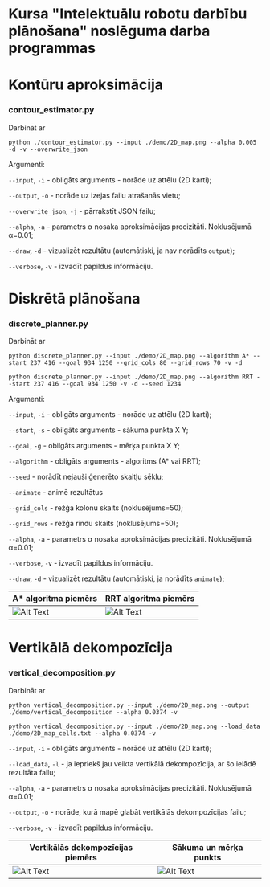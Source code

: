 # Kursa "Intelektuālu robotu darbību plānošana" noslēguma darba programmas

# Kontūru aproksimācija
### contour_estimator.py

Darbināt ar
```
python ./contour_estimator.py --input ./demo/2D_map.png --alpha 0.005 -d -v --overwrite_json
```
Argumenti:

```--input```, ```-i``` - obligāts arguments - norāde uz attēlu (2D karti);

```--output```, ```-o``` - norāde uz izejas failu atrašanās vietu;

```--overwrite_json```, ```-j``` - pārrakstīt JSON failu;

```--alpha```, ```-a``` - parametrs α nosaka aproksimācijas precizitāti. Noklusējumā α=0.01;

```--draw```, ```-d``` - vizualizēt rezultātu (automātiski, ja nav norādīts ```output```);

```--verbose```, ```-v``` - izvadīt papildus informāciju.

# Diskrētā plānošana
### discrete_planner.py

Darbināt ar
```
python discrete_planner.py --input ./demo/2D_map.png --algorithm A* --start 237 416 --goal 934 1250 --grid_cols 80 --grid_rows 70 -v -d
```
```
python discrete_planner.py --input ./demo/2D_map.png --algorithm RRT --start 237 416 --goal 934 1250 -v -d --seed 1234
```

Argumenti:

```--input```, ```-i``` - obligāts arguments - norāde uz attēlu (2D karti);

```--start```, ```-s``` - obilgāts arguments - sākuma punkta X Y;

```--goal```, ```-g``` - obilgāts arguments - mērķa punkta X Y;

```--algorithm``` - obligāts arguments - algoritms (A* vai RRT);

```--seed``` - norādīt nejauši ģenerēto skaitļu sēklu;

```--animate``` - animē rezultātus

```--grid_cols``` - režģa kolonu skaits (noklusējums=50);

```--grid_rows``` - režģa rindu skaits (noklusējums=50);

```--alpha```, ```-a``` - parametrs α nosaka aproksimācijas precizitāti. Noklusējumā α=0.01;

```--verbose```, ```-v``` - izvadīt papildus informāciju.

```--draw```, ```-d``` - vizualizēt rezultātu (automātiski, ja norādīts ```animate```);


| A* algoritma piemērs      | RRT algoritma piemērs |
|---------------------------|---------------------------|
| ![Alt Text](assets/A_star_repeat.gif) | ![Alt Text](assets/RRT_repeat.gif) |


# Vertikālā dekompozīcija
### vertical_decomposition.py

Darbināt ar
```
python vertical_decomposition.py --input ./demo/2D_map.png --output ./demo/vertical_decomposition --alpha 0.0374 -v
```
```
python vertical_decomposition.py --input ./demo/2D_map.png --load_data ./demo/2D_map_cells.txt --alpha 0.0374 -v
```

```--input```, ```-i``` - obligāts arguments - norāde uz attēlu (2D karti);

```--load_data```, ```-l``` - ja iepriekš jau veikta vertikālā dekompozīcija, ar šo ielādē rezultāta failu;

```--alpha```, ```-a``` - parametrs α nosaka aproksimācijas precizitāti. Noklusējumā α=0.01;

```--output```, ```-o``` - norāde, kurā mapē glabāt vertikālās dekompozīcijas failu;

```--verbose```, ```-v``` - izvadīt papildus informāciju.

| Vertikālās dekompozīcijas piemērs | Sākuma un mērķa punkts |
|-----------------------------------|------------------------|
| ![Alt Text](assets/VD_repeat.gif) | ![Alt Text](assets/VD_start_goal.png) |